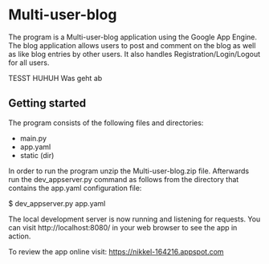 # Multi-user-blog

The program is a Multi-user-blog application using the Google App Engine. The blog application allows users to post and comment on the blog as well as like blog entries by other users. It also handles Registration/Login/Logout for all users.

TESST HUHUH
Was geht ab

## Getting started

The program consists of the following files and directories:

* main.py
* app.yaml
* static (dir)


In order to run the program unzip the Multi-user-blog.zip file. Afterwards run the dev_appserver.py command as follows from the directory that contains the app.yaml configuration file:

$ dev_appserver.py app.yaml

The local development server is now running and listening for requests. You can visit http://localhost:8080/ in your web browser to see the app in action.

To review the app online visit: https://nikkel-164216.appspot.com